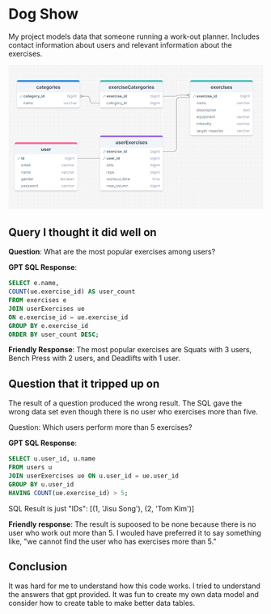 # Dog Show

My project models data that someone running a work-out planner. Includes contact information about users and relevant information about the exercises.



<img src="schema.png">



## Query I thought it did well on

**Question**: What are the most popular exercises among users?

**GPT SQL Response**:
```sql
SELECT e.name, 
COUNT(ue.exercise_id) AS user_count 
FROM exercises e 
JOIN userExercises ue 
ON e.exercise_id = ue.exercise_id 
GROUP BY e.exercise_id 
ORDER BY user_count DESC;
```

**Friendly Response**: The most popular exercises are Squats with 3 users, Bench Press with 2 users, and Deadlifts with 1 user.




## Question that it tripped up on
The result of a question produced the wrong result. The SQL gave the wrong data set even though there is no user who exercises more than five.



Question: Which users perform more than 5 exercises?

**GPT SQL Response**:
```sql
SELECT u.user_id, u.name 
FROM users u 
JOIN userExercises ue ON u.user_id = ue.user_id 
GROUP BY u.user_id 
HAVING COUNT(ue.exercise_id) > 5;
```

SQL Result is just "IDs": [(1, 'Jisu Song'), (2, 'Tom Kim')]

**Friendly response**: The result is supoosed to be none because there is no user who work out more than 5. I wouled have preferred it to say something like, "we cannot find the user who has exercises more than 5."

## Conclusion
It was hard for me to understand how this code works. I tried to understand the answers that gpt provided. It was fun to create my own data model and consider how to create table to make better data tables. 
```


